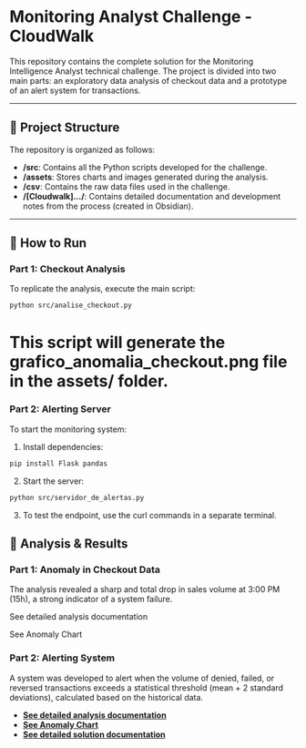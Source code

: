 # Monitoring Analyst Challenge - CloudWalk

This repository contains the complete solution for the Monitoring Intelligence Analyst technical challenge. The project is divided into two main parts: an exploratory data analysis of checkout data and a prototype of an alert system for transactions.

---

## 📂 Project Structure

The repository is organized as follows:

- **/src**: Contains all the Python scripts developed for the challenge.
- **/assets**: Stores charts and images generated during the analysis.
- **/csv**: Contains the raw data files used in the challenge.
- **/[Cloudwalk].../**: Contains detailed documentation and development notes from the process (created in Obsidian).

---

## 🚀 How to Run

### Part 1: Checkout Analysis

To replicate the analysis, execute the main script:
```bash
python src/analise_checkout.py
```

# This script will generate the grafico_anomalia_checkout.png file in the assets/ folder.

### Part 2: Alerting Server
To start the monitoring system:

1. Install dependencies:
```bash
pip install Flask pandas
```
2. Start the server:
```bash
python src/servidor_de_alertas.py
```
3. To test the endpoint, use the curl commands in a separate terminal.

## 🔎 Analysis & Results

### Part 1: Anomaly in Checkout Data
The analysis revealed a sharp and total drop in sales volume at 3:00 PM (15h), a strong indicator of a system failure.

See detailed analysis documentation

See Anomaly Chart

### Part 2: Alerting System

A system was developed to alert when the volume of denied, failed, or reversed transactions exceeds a statistical threshold (mean + 2 standard deviations), calculated based on the historical data.

- **[See detailed analysis documentation](./docs/Get%20your%20hands%20dirty.md)**
- **[See Anomaly Chart](./assets/grafico_anomalia_checkout.png)**
- **[See detailed solution documentation](./docs/Solve%20the%20problem.md)**
